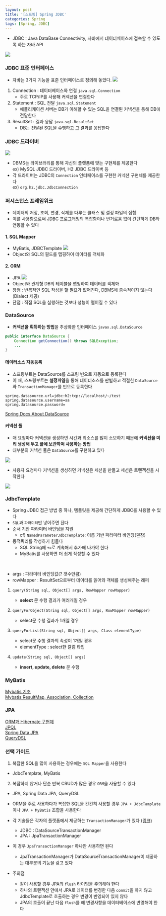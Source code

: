 ```yaml
---
layout: post
title: '[스프링] Spring JDBC'
categories: Spring
tags: [Spring, JDBC]
---
```

- JDBC : Java DataBase Connectivity, 자바에서 데이터베이스에 접속할 수 있도록 하는 자바 API

![](https://blog.kakaocdn.net/dn/PygLx/btqHT0qutsP/tid8pWvGMNxH5qubKSS5Z1/img.png)

### JDBC 표준 인터페이스
- 자바는 3가지 기능을 표준 인터페이스로 정의해 놓았다.
![](https://user-images.githubusercontent.com/48157259/171997866-af3f5c2d-0cca-4b38-a0a8-48e223d97f0b.png)

1. Connection : 데이터베이스와 연결 `java.sql.Connection`
   - 주로 TCP/IP를 사용해 커넥션을 연결한다  
2. Statement : SQL 전달 `java.sql.Statement`
   - 애플리케이션 서버는 DB가 이해할 수 있는 SQL을 연결된 커넥션을 통해 DB에 전달한다  
3. ResultSet : 결과 응답 `java.sql.ResultSet`
   - DB는 전달된 SQL을 수행하고 그 결과를 응답한다  

### JDBC 드라이버
![](https://user-images.githubusercontent.com/48157259/171997324-cadef9d4-8e9b-44ca-8f5d-916279a82e21.png)
- DBMS는 라이브러리를 통해 자신의 플랫폼에 맞는 구현체를 제공한다  
    ex) MySQL JDBC 드라이버, H2 JDBC 드라이버 등
- 각 드라이버는 JDBC의 `Connection` 인터페이스를 구현한 커넥션 구현체를 제공한다  
    ex) `org.h2.jdbc.JdbcConnection`


### 퍼시스턴스 프레임워크
- 데이터의 저장, 조회, 변경, 삭제를 다루는 클래스 및 설정 파일의 집합
- 이를 사용함으로써 JDBC 프로그래밍의 복잡함이나 번거로움 없이 간단하게 DB와 연동할 수 있다

#### 1. SQL Mapper
- MyBatis, JDBCTemplate
![](https://img1.daumcdn.net/thumb/R1280x0/?scode=mtistory2&fname=https%3A%2F%2Fblog.kakaocdn.net%2Fdn%2Fb9G6OP%2FbtqI1L0moRl%2F7KCbKSZvFKmGVeG9lDArE0%2Fimg.png)
- Object와 SQL의 필드를 맵핑하여 데이터를 객체화

#### 2. ORM
- JPA
![](https://img1.daumcdn.net/thumb/R1280x0/?scode=mtistory2&fname=https%3A%2F%2Fblog.kakaocdn.net%2Fdn%2FdrRiaF%2FbtqI255r9T0%2FSug2kOVKtO53Zggyf0RJU0%2Fimg.png)
- Object와 관계형 DB의 테이블을 맵핑하여 데이터를 객체화
- 장점 : 반복적인 SQL 작성을 할 필요가 없어진다, DBMS에 종속적이지 않는다(Dialect 제공)
- 단점 : 직접 SQL을 실행하는 것보다 성능이 떨어질 수 있다


### DataSource
- **커넥션을 획득하는 방법**을 추상화한 인터페이스 `javax.sql.DataSource`

```java
public interface DataSource {
    Connection getConnection() throws SQLException;
    ...
}
```

#### 데이터소스 자동등록
- 스프링부트는 DataSource를 스프링 빈으로 자동으로 등록한다
- 이 때, 스프링부트는 **설정파일**을 통해 데이터소스를 판별하고 적절한 `DataSource`와 `TransactionManager`를 빈으로 등록한다

```properties
spring.datasource.url=jdbc:h2:tcp://localhost/~/test
spring.datasource.username=sa
spring.datasource.password=
```

[Spring Docs About DataSource](https://docs.spring.io/spring-boot/docs/current/reference/html/data.html#data.sql.datasource.production)

#### 커넥션 풀
- 매 요청마다 커넥션을 생성하면 시간과 리소스를 많이 소모하기 때문에 **커넥션을 미리 생성해 두고 풀에 보관하며 사용하는 방법**
- 대부분의 커넥션 풀은 `DataSource`를 구현하고 있다

![](https://user-images.githubusercontent.com/48157259/171998465-47ff4c3c-85ef-4f34-8c3e-133b324e827e.png)

- 사용자 요청마다 커넥션을 생성하면 커넥션은 세션을 만들고 세션은 트랜잭션을 시작한다

![](https://user-images.githubusercontent.com/48157259/172029619-f63e8514-1714-4f1b-8c89-5085ecc1c2de.png)


### JdbcTemplate
- Spring JDBC 접근 방법 중 하나, 템플릿을 제공해 간단하게 JDBC를 사용할 수 있다
- `SQL`과 `파라미터`만 넣어주면 된다
- 순서 기반 파라미터 바인딩을 지원
  - cf) `NamedParameterJdbcTemplate`: 이름 기반 파라미터 바인딩(권장)
- 동적쿼리를 작성하기 힘들다
  - SQL String에 `+=`로 계속해서 추가해 나가야 한다
  - MyBatis를 사용하면 더 쉽게 작성할 수 있다

<br>

- args : 파라미터 바인딩값(? 갯수만큼)
- rowMapper : ResultSet으로부터 데이터를 읽어와 객체를 생성해주는 래퍼 

1. `query(String sql, Object[] args, RowMapper rowMapper)`
   - **select** 문 수행 결과가 여러개일 경우
   
2. `queryForObject(String sql, Object[] args, RowMapper rowMapper)` 
   - select문 수행 결과가 1개일 경우

3. `queryForList(String sql, Object[] args, Class elementType)`
   - select문 수행 결과의 속성이 1개일 경우
   - elementType : select한 칼럼 타입

4. `update(String sql, Object[] args)` 
   - **insert, update, delete** 문 수행

### MyBatis
[Mybatis 기초](https://europani.github.io/spring/2020/09/18/010-mybatis.html)  
[Mybatis ResultMap, Association, Collection](https://europani.github.io/spring/2020/09/20/012-mybatis-colletion.html)

### JPA
[ORM과 Hibernate 구현체](https://europani.github.io/spring/2020/12/02/017-JPA.html)  
[JPQL](https://europani.github.io/spring/2021/05/11/020-JPQL.html)  
[Spring Data JPA](https://europani.github.io/spring/2021/07/30/023-spring-data-jpa.html)  
[QueryDSL](https://europani.github.io/spring/2021/07/31/024-QueryDSL.html)

### 선택 가이드
1. 복잡한 SQL을 많이 사용하는 경우에는 `SQL Mapper`을 사용한다
  - JdbcTemplate, MyBatis
2. 복잡하지 않거나 단순 반복 CRUD가 많은 경우 `ORM`을 사용할 수 있다
  - JPA, Spring Data JPA, QueryDSL
  - ORM을 주로 사용하다가 복잡한 SQL을 간간히 사용할 경우 `JPA + JdbcTamplate`이나 `JPA + MyBatis` 조합을 사용한다

- 각 기술들은 각자의 플랫폼에서 제공하는 `TransactionManager`가 있다 [(링크)](https://europani.github.io/spring/2022/05/22/043-transactional.html)
  - JDBC : DataSourceTransactionManager
  - JPA : JpaTransactionManager
- 이 경우 `JpaTransactionManager` 하나만 사용하면 된다
  - JpaTransactionManager가 DataSourceTransactionManager이 제공하는 대부분의 기능을 갖고 있다
- 주의점
  - 같이 사용할 경우 JPA의 `flush` 타이밍을 주의해야 한다
  - 하나의 트랜잭션 안에서 JPA로 데이터를 변경한 다음 `commit`을 하지 않고 JdbcTemplate로 호출하는 경우 변경이 반영되어 있지 않다
  - JPA의 호출이 끝난 다음 `flush`를 해 변경사항을 데이터베이스에 반영해야 한다
